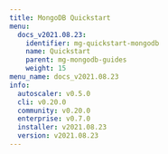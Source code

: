 ```yaml
---
title: MongoDB Quickstart
menu:
  docs_v2021.08.23:
    identifier: mg-quickstart-mongodb
    name: Quickstart
    parent: mg-mongodb-guides
    weight: 15
menu_name: docs_v2021.08.23
info:
  autoscaler: v0.5.0
  cli: v0.20.0
  community: v0.20.0
  enterprise: v0.7.0
  installer: v2021.08.23
  version: v2021.08.23
---
```


